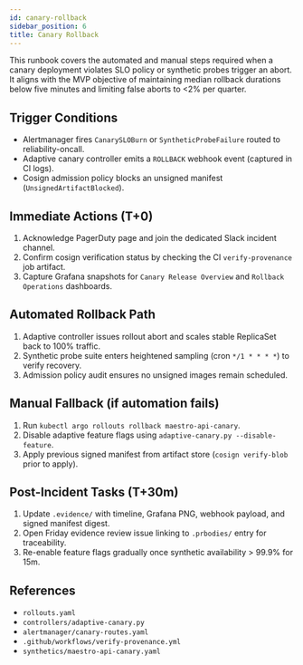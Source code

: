 ```yaml
---
id: canary-rollback
sidebar_position: 6
title: Canary Rollback
---
```


This runbook covers the automated and manual steps required when a canary deployment violates
SLO policy or synthetic probes trigger an abort. It aligns with the MVP objective of maintaining
median rollback durations below five minutes and limiting false aborts to <2% per quarter.

## Trigger Conditions

- Alertmanager fires `CanarySLOBurn` or `SyntheticProbeFailure` routed to reliability-oncall.
- Adaptive canary controller emits a `ROLLBACK` webhook event (captured in CI logs).
- Cosign admission policy blocks an unsigned manifest (`UnsignedArtifactBlocked`).

## Immediate Actions (T+0)

1. Acknowledge PagerDuty page and join the dedicated Slack incident channel.
2. Confirm cosign verification status by checking the CI `verify-provenance` job artifact.
3. Capture Grafana snapshots for `Canary Release Overview` and `Rollback Operations` dashboards.

## Automated Rollback Path

1. Adaptive controller issues rollout abort and scales stable ReplicaSet back to 100% traffic.
2. Synthetic probe suite enters heightened sampling (cron `*/1 * * * *`) to verify recovery.
3. Admission policy audit ensures no unsigned images remain scheduled.

## Manual Fallback (if automation fails)

1. Run `kubectl argo rollouts rollback maestro-api-canary`.
2. Disable adaptive feature flags using `adaptive-canary.py --disable-feature`.
3. Apply previous signed manifest from artifact store (`cosign verify-blob` prior to apply).

## Post-Incident Tasks (T+30m)

1. Update `.evidence/` with timeline, Grafana PNG, webhook payload, and signed manifest digest.
2. Open Friday evidence review issue linking to `.prbodies/` entry for traceability.
3. Re-enable feature flags gradually once synthetic availability > 99.9% for 15m.

## References

- `rollouts.yaml`
- `controllers/adaptive-canary.py`
- `alertmanager/canary-routes.yaml`
- `.github/workflows/verify-provenance.yml`
- `synthetics/maestro-api-canary.yaml`

